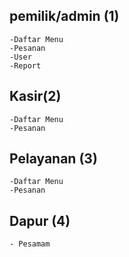 ## pemilik/admin (1)
    -Daftar Menu
    -Pesanan
    -User
    -Report
## Kasir(2) 
    
    -Daftar Menu
    -Pesanan

## Pelayanan (3)
    -Daftar Menu
    -Pesanan

## Dapur (4)
    - Pesamam